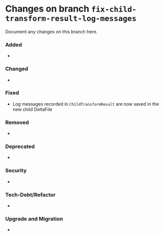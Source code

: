 # Changes on branch `fix-child-transform-result-log-messages`
Document any changes on this branch here.
### Added
- 

### Changed
- 

### Fixed
- Log messages recorded in `ChildTransformResult` are now saved in the new child DeltaFile

### Removed
- 

### Deprecated
- 

### Security
- 

### Tech-Debt/Refactor
- 

### Upgrade and Migration
- 
